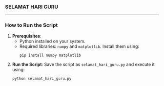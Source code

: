 ### SELAMAT HARI GURU

---

### **How to Run the Script**
1. **Prerequisites**:
   - Python installed on your system.
   - Required libraries: `numpy` and `matplotlib`. Install them using:
     ```bash
     pip install numpy matplotlib
     ```
2. **Run the Script**:
   Save the script as `selamat_hari_guru.py` and execute it using:
   ```bash
   python selamat_hari_guru.py
   ```


